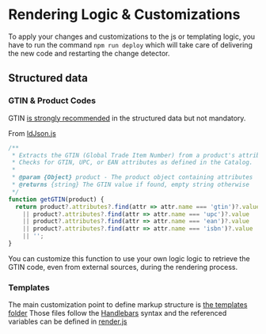 # Rendering Logic & Customizations

To apply your changes and customizations to the js or templating logic, you have to run the command `npm run deploy` which will take care of delivering the new code and restarting the change detector.

## Structured data

### GTIN & Product Codes

GTIN [is strongly recommended](https://support.google.com/merchants/answer/6324461) in the structured data but not mandatory.

From [ldJson.js](/actions/pdp-renderer/ldJson.js#L73)
```js
/**
 * Extracts the GTIN (Global Trade Item Number) from a product's attributes.
 * Checks for GTIN, UPC, or EAN attributes as defined in the Catalog.
 * 
 * @param {Object} product - The product object containing attributes
 * @returns {string} The GTIN value if found, empty string otherwise
 */
function getGTIN(product) {
  return product?.attributes?.find(attr => attr.name === 'gtin')?.value
    || product?.attributes?.find(attr => attr.name === 'upc')?.value
    || product?.attributes?.find(attr => attr.name === 'ean')?.value
    || product?.attributes?.find(attr => attr.name === 'isbn')?.value
    || '';
}
```

You can customize this function to use your own logic logic to retrieve the GTIN code, even from external sources, during the rendering process.

### Templates

The main customization point to define markup structure is [the templates folder](/actions/pdp-renderer/templates)
Those files follow the [Handlebars](https://handlebarsjs.com/) syntax and the referenced variables can be defined in [render.js](/actions/pdp-renderer/render.js)